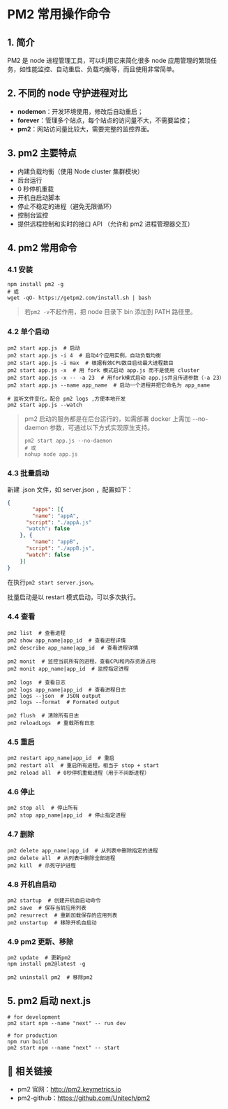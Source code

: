 # PM2 常用操作命令

## 1. 简介

PM2 是 node 进程管理工具，可以利用它来简化很多 node 应用管理的繁琐任务，如性能监控、自动重启、负载均衡等，而且使用非常简单。

## 2. 不同的 node 守护进程对比

* **nodemon**：开发环境使用，修改后自动重启；
* **forever**：管理多个站点，每个站点的访问量不大，不需要监控；
* **pm2**：网站访问量比较大，需要完整的监控界面。

## 3. pm2 主要特点

* 内建负载均衡（使用 Node cluster 集群模块）
* 后台运行
* 0 秒停机重载
* 开机自启动脚本
* 停止不稳定的进程（避免无限循环）
* 控制台监控
* 提供远程控制和实时的接口 API （允许和 pm2 进程管理器交互）

## 4. pm2 常用命令

### 4.1 安装

```shell
npm install pm2 -g
# 或
wget -qO- https://getpm2.com/install.sh | bash
```

> 若`pm2 -v`不起作用，把 node 目录下 bin 添加到 PATH 路径里。

### 4.2 单个启动

```shell
pm2 start app.js  # 启动
pm2 start app.js -i 4  # 启动4个应用实例，自动负载均衡
pm2 start app.js -i max  # 根据有效CPU数目启动最大进程数目
pm2 start app.js -x  # 用 fork 模式启动 app.js 而不是使用 cluster
pm2 start app.js -x -- -a 23  # 用fork模式启动 app.js并且传递参数（-a 23）
pm2 start app.js --name app_name  # 启动一个进程并把它命名为 app_name

# 监听文件变化，配合 pm2 logs ,方便本地开发
pm2 start app.js --watch
```

> pm2 启动的服务都是在后台运行的，如需部署 docker 上需加 --no-daemon 参数，可通过以下方式实现原生支持。
>
> ```shell
> pm2 start app.js --no-daemon
> # 或
> nohup node app.js
> ```

### 4.3 批量启动

新建 .json 文件，如 server.json ，配置如下：

```json
{
		"apps": [{
    	"name": "appA",
      "script": "./appA.js"
      "watch": false
    }, {
    	"name": "appB",
      "script": "./appB.js",
      "watch": false
    }]
}
```

在执行`pm2 start server.json`。

批量启动是以 restart 模式启动，可以多次执行。

### 4.4 查看

```shell
pm2 list  # 查看进程
pm2 show app_name|app_id  # 查看进程详情
pm2 describe app_name|app_id  # 查看进程详情

pm2 monit  # 监控当前所有的进程，查看CPU和内存资源占用
pm2 monit app_name|app_id  # 监控指定进程

pm2 logs  # 查看日志
pm2 logs app_name|app_id  # 查看进程日志
pm2 logs --json  # JSON output
pm2 logs --format  # Formated output

pm2 flush  # 清除所有日志
pm2 reloadLogs  # 重载所有日志

```

### 4.5 重启

```shell
pm2 restart app_name|app_id  # 重启
pm2 restart all  # 重启所有进程，相当于 stop + start
pm2 reload all  # 0秒停机重载进程（用于不间断进程）
```

### 4.6 停止

```shell
pm2 stop all  # 停止所有
pm2 stop app_name|app_id  # 停止指定进程
```

### 4.7 删除

```shell
pm2 delete app_name|app_id  # 从列表中删除指定的进程
pm2 delete all  # 从列表中删除全部进程
pm2 kill  # 杀死守护进程
```

### 4.8 开机自启动

```shell
pm2 startup  # 创建开机自启动命令
pm2 save  # 保存当前应用列表
pm2 resurrect  # 重新加载保存的应用列表
pm2 unstartup  # 移除开机自启动
```

### 4.9 pm2 更新、移除

```shell
pm2 update  # 更新pm2
npm install pm2@latest -g

pm2 uninstall pm2  # 移除pm2
```

## 5. pm2 启动 next.js

```shell
# for development
pm2 start npm --name "next" -- run dev

# for production
npm run build
pm2 start npm --name "next" -- start
```

## 🔗 相关链接

* pm2 官网：http://pm2.keymetrics.io
* pm2-github：https://github.com/Unitech/pm2